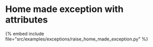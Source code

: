 # Home made exception with attributes


{% embed include file="src/examples/exceptions/raise_home_made_exception.py" %}
